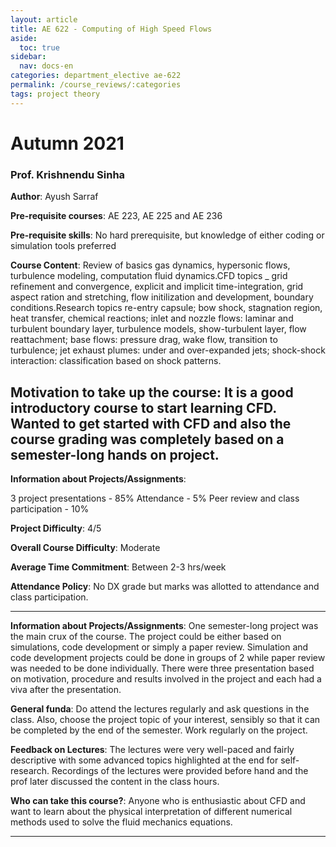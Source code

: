 ```yaml
---
layout: article
title: AE 622 - Computing of High Speed Flows
aside:
  toc: true
sidebar:
  nav: docs-en
categories: department_elective ae-622
permalink: /course_reviews/:categories
tags: project theory
---
```


# Autumn 2021
### Prof. Krishnendu Sinha
**Author**: Ayush Sarraf

**Pre-requisite courses**: AE 223, AE 225 and AE 236

**Pre-requisite skills**: No hard prerequisite, but knowledge of either coding or simulation tools preferred


**Course Content**:
Review of basics gas dynamics, hypersonic flows, turbulence modeling, computation fluid dynamics.CFD topics _ grid refinement and convergence, explicit and implicit time-integration, grid aspect ration and stretching, flow initilization and development, boundary conditions.Research topics re-entry capsule; bow shock, stagnation region, heat transfer, chemical reactions; inlet and nozzle flows: laminar and turbulent boundary layer, turbulence models, show-turbulent layer, flow reattachment; base flows: pressure drag, wake flow, transition to turbulence; jet exhaust plumes: under and over-expanded jets; shock-shock interaction: classification based on shock patterns.

**Motivation to take up the course**: 
It is a good introductory course to start learning CFD. Wanted to get started with CFD and also the course grading was completely based on a semester-long hands on project.
---

**Information about Projects/Assignments**:

3 project presentations - 85%
Attendance - 5%
Peer review and class participation - 10%



**Project Difficulty**: 4/5

**Overall Course Difficulty**: Moderate

**Average Time Commitment**:
Between 2-3 hrs/week

**Attendance Policy**: No DX grade but marks was allotted to attendance and class participation.


---

**Information about Projects/Assignments**: One semester-long project was the main crux of the course. The project could be either based on simulations, code development or simply a paper review. Simulation and code development projects could be done in groups of 2 while paper review was needed to be done individually. There were three presentation based on motivation, procedure and results involved in the project and each had a viva after the presentation.

**General funda**: Do attend the lectures regularly and ask questions in the class. Also, choose the project topic of your interest, sensibly so that it can be completed by the end of the semester. Work regularly on the project.

**Feedback on Lectures**: The lectures were very well-paced and fairly descriptive with some advanced topics highlighted at the end for self-research. Recordings of the lectures were provided before hand and the prof later discussed the content in the class hours.

**Who can take this course?**: Anyone who is enthusiastic about CFD and want to learn about the physical interpretation of different numerical methods used to solve the fluid mechanics equations.


---
